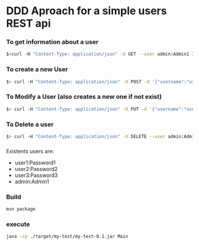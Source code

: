 # DDD Aproach for a simple users REST api
### To get information about a user

```sh
$>curl -H "Content-Type: application/json" -X GET --user admin:Admin1 127.0.0.1:8000/api/user/user1' -v
```

### To create a new User 

```sh
$> curl -H "Content-Type: application/json" -X POST -d '{"username":"user4","password":"Password4","roles":{roles:[1]}}' --user admin:Admin1 127.0.0.1:8000/api/user/create -v'
```

### To Modify a User (also creates a new one if not exist)

```sh
$> curl -H "Content-Type: application/json" -X PUT -d '{"username":"user4","password":"Password4","roles":{roles:[1,2]}}' --user admin:Admin1 127.0.0.1:8000/api/user/create -v'
```

### To Delete a user

```sh
$> curl -H "Content-Type: application/json" -X DELETE --user admin:Admin1 127.0.0.1:8000/api/user/delete/user4 -v'
```

###

Existents users are:

* user1:Password1
* user2:Password2
* user3:Password3
* admin:Admin1

### Build

```sh
mvn package
```

### execute

```sh
java -cp ./target/my-test/my-test-0.1.jar Main
```





